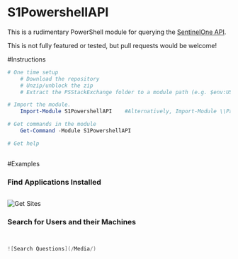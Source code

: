 S1PowershellAPI
=============

This is a rudimentary PowerShell module for querying the [SentinelOne API](https://<tenant>.sentinelone.net/apidocs). 

This is not fully featured or tested, but pull requests would be welcome!

#Instructions

```powershell
# One time setup
    # Download the repository
    # Unzip/unblock the zip
    # Extract the PSStackExchange folder to a module path (e.g. $env:USERPROFILE\Documents\WindowsPowerShell\Modules\

# Import the module.
    Import-Module S1PowershellAPI    #Alternatively, Import-Module \\Path\To\S1PowershellAPI

# Get commands in the module
    Get-Command -Module S1PowershellAPI

# Get help
    
```

#Examples

### Find Applications Installed

```PowerShell

```

![Get Sites](/Media/)

### Search for Users and their Machines

```PowerShell


![Search Questions](/Media/)
